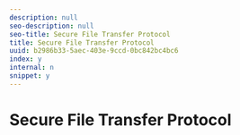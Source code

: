 ```yaml
---
description: null
seo-description: null
seo-title: Secure File Transfer Protocol
title: Secure File Transfer Protocol
uuid: b2986b33-5aec-403e-9ccd-0bc842bc4bc6
index: y
internal: n
snippet: y
---
```


# Secure File Transfer Protocol

